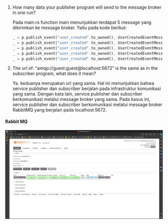 1. How many data your publlsher program will send to the message broker in one run?

    Pada main.rs function main menunjukkan terdapat 5 message yang dikirimkan ke message broker. Yaitu pada kode berikut:
    ```rust
    _ = p.publish_event("user_created".to_owned(), UserCreatedEventMessage { user_id: "1" to_owned(), user_name: "2206810042-Amir".to_owned() });
    _ = p.publish_event("user_created".to_owned(), UserCreatedEventMessage { user_id: "2" to_owned(), user_name: "2206810042-Budi".to_owned() });
    _ = p.publish_event("user_created".to_owned(), UserCreatedEventMessage { user_id: "3" to_owned(), user_name: "2206810042-Cica".to_owned() });
    _ = p.publish_event("user_created".to_owned(), UserCreatedEventMessage { user_id: "4" to_owned(), user_name: "2206810042-Dira".to_owned() });
    _ = p.publish_event("user_created".to_owned(), UserCreatedEventMessage { user_id: "5" to_owned(), user_name: "2206810042-Emir".to_owned() });
    ```


2. The url of: “amqp://guest:guest@localhost:5672” is the same as in the subscriber program, what does it mean?

    Ya. keduanya merupakan url yang sama. Hal ini menunjukkan bahwa service publisher dan subscriber berjalan pada infrastruktur komunikasi yang sama. Dengan kata lain, service publisher dan subscriber berkomunikasi melalui message broker yang sama. Pada kasus ini, service publisher dan subscriber berkomunikasi melalui message broker RabbitMQ yang berjalan pada localhost:5672.

#### Rabbit MQ
![alt text](images/rabbitmq-overview.png)
